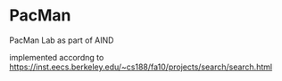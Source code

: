 # PacMan
PacMan Lab as part of AIND

implemented accordng to https://inst.eecs.berkeley.edu/~cs188/fa10/projects/search/search.html
